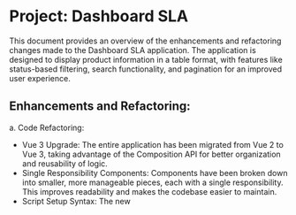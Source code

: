 # Project: Dashboard SLA
This document provides an overview of the enhancements and refactoring changes made to the Dashboard SLA application. The application is designed to display product information in a table format, with features like status-based filtering, search functionality, and pagination for an improved user experience.

## Enhancements and Refactoring:
a. Code Refactoring:

- Vue 3 Upgrade: The entire application has been migrated from Vue 2 to Vue 3, taking advantage of the Composition API for better organization and reusability of logic.
- Single Responsibility Components: Components have been broken down into smaller, more manageable pieces, each with a single responsibility. This improves readability and makes the codebase easier to maintain.
- Script Setup Syntax: The new <script setup> syntax of Vue 3 is used to simplify component composition and make the code cleaner.
- Improvement in Prop Handling: More explicit prop type validation has been implemented, ensuring components receive the correct data type.

b. Pagination Implementation:

- Pagination Logic: Added comprehensive pagination logic to handle large datasets, displaying 100 rows per page.
- User-Friendly Pagination UI: Developed a user-friendly pagination interface at the bottom of the product table, allowing users to navigate between pages.

c. Color Coding:

- Dynamic Styling: Implemented dynamic class binding to color code rows in the ProductTable.vue component based on the "Status" column, enhancing data interpretability at a glance.
- Scoped Styles: Utilized scoped CSS to ensure styles apply only to the component they are defined in, preventing unintended side effects across the application.

d. Search Bar Implementation:

- Global Filtering: Introduced a search bar that enables users to filter table rows across all columns, based on the search criteria entered.

### Completed Tasks:
Code Refactoring and Upgrade:
- Transitioned the project to Vue 3 with improved Composition API usage.
- Organized components into single functionality modules for better clarity.
- Pagination:
- Implemented functional pagination to handle large sets of data, with a user-friendly UI component to navigate between pages.
- Color Coding:
- Table rows are now color-coded based on the "Status" value, improving the visual interpretation of data status.
- Search Functionality (Bonus Task):
- Added a search bar to filter rows dynamically based on user input, enhancing the application's usability.

Components
- App.vue: The main Vue component that holds the entire application.
- StatusBar.vue: A component to display status filters.
- StatusCheckbox.vue: Checkbox component for toggling product statuses.
- ProductTable.vue: Component that renders the product data in a tabular format.
- Pagination.vue: A reusable pagination component.
- ProductRow.vue: A row component for the ProductTable, representing a single product.

Additional Features
- Status Filtering: 
Toggle visibility of products based on their status.
The user can get more clear display of same status column data at different place.
- Live Search: 
Instantly filter out products that don't match the search term.
The search bar is on the top of the page.
So, mention the status name which you want to search, we can able to see only those rows

- Pagination: 
Navigate through product data in chunks, improving performance on large datasets.
Click on the next page button to see the next data for each status selected.

##### Prerequisites
Before running this project, make sure you have the following installed:

Node.js (Preferably the latest LTS version)
npm (Comes with Node.js)

##### Installing
To get the development environment running, follow these steps:

- Clone the repository to your local machine.

        git clone https://github.com/Indrani-19/dashboard-sla-enhanced.git

        cd dashboard-sla-enhanced

- Install the project dependencies using npm.

        npm install

Change the Repo to "test"

- Start the development server.

        npm run dev

- After running the development server, the app should be available at:

Local: http://localhost:8080/
Network: Your IP address on the port 8080 (e.g., http://192.168.0.106:8080/)


- Project Structure

Here's an overview of the project's top-level structure:

dashboard-sla-enhanced/
|-- src/
|   |-- assets/
|   |   `-- data.json
|   |-- components/
|   |   |-- Pagination.vue
|   |   |-- ProductRow.vue
|   |   |-- ProductTable.vue
|   |   |-- StatusBar.vue
|   |   `-- StatusCheckbox.vue
|   `-- App.vue
`-- public/
    `-- index.html